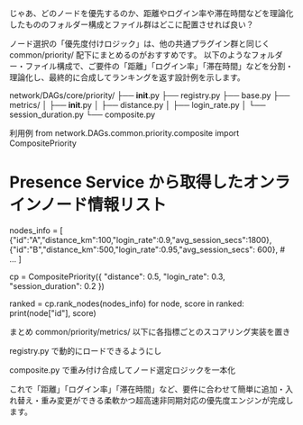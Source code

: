 じゃあ、どのノードを優先するのか、距離やログイン率や滞在時間などを理論化したもののフォルダー構成とファイル群はどこに配置させれば良い？

ノード選択の「優先度付けロジック」は、他の共通プラグイン群と同じく common/priority/ 配下にまとめるのがおすすめです。
以下のようなフォルダー・ファイル構成で、ご要件の「距離」「ログイン率」「滞在時間」などを分割・理論化し、最終的に合成してランキングを返す設計例を示します。

network/DAGs/core/priority/
├── __init__.py
├── registry.py
├── base.py
├── metrics/
│   ├── __init__.py
│   ├── distance.py
│   ├── login_rate.py
│   └── session_duration.py
└── composite.py

利用例
from network.DAGs.common.priority.composite import CompositePriority

# Presence Service から取得したオンラインノード情報リスト
nodes_info = [
    {"id":"A","distance_km":100,"login_rate":0.9,"avg_session_secs":1800},
    {"id":"B","distance_km":500,"login_rate":0.95,"avg_session_secs": 600},
    # …
]

cp = CompositePriority({
    "distance": 0.5,
    "login_rate": 0.3,
    "session_duration": 0.2
})

ranked = cp.rank_nodes(nodes_info)
for node, score in ranked:
    print(node["id"], score)

まとめ
common/priority/metrics/ 以下に各指標ごとのスコアリング実装を置き

registry.py で動的にロードできるようにし

composite.py で重み付け合成してノード選定ロジックを一本化

これで「距離」「ログイン率」「滞在時間」など、要件に合わせて簡単に追加・入れ替え・重み変更ができる柔軟かつ超高速非同期対応の優先度エンジンが完成します。
